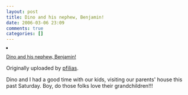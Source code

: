 ```yaml
---
layout: post
title: Dino and his nephew, Benjamin!
date: 2006-03-06 23:09
comments: true
categories: []
---
```

<a title="photo sharing" href="http://www.flickr.com/photos/pfilias/108867087/"><img style="border: 2px solid #000000;" src="http://static.flickr.com/41/108867087_47b0af93ab_m.jpg" alt="" /></a>

<span style="font-size: 0.9em; margin-top: 0px;">
<a href="http://www.flickr.com/photos/pfilias/108867087/">Dino and his nephew, Benjamin!</a></span>

Originally uploaded by <a href="http://www.flickr.com/people/pfilias/">pfilias</a>.

Dino and I had a good time with our kids, visiting our parents' house this past Saturday. Boy, do those folks love their grandchildren!!!
